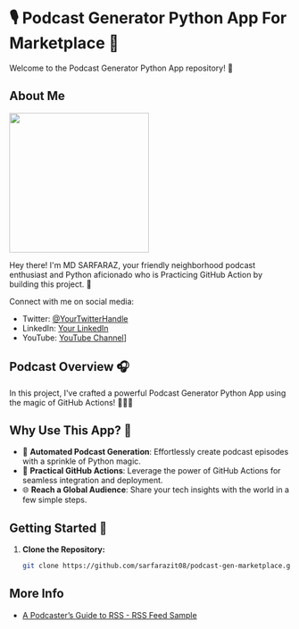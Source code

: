 # 🎙️ Podcast Generator Python App For Marketplace 🐍

Welcome to the Podcast Generator Python App repository! 🚀

## About Me

<img src="https://avatars.githubusercontent.com/u/12494845?v=4" width="250">

Hey there! I'm MD SARFARAZ, your friendly neighborhood podcast enthusiast and Python aficionado who is Practicing GitHub Action by building this project. 👋

Connect with me on social media:
- Twitter: [@YourTwitterHandle](https://twitter.com/sarfarazit08)
- LinkedIn: [Your LinkedIn](https://www.linkedin.com/in/sarfarazit08)
- YouTube: [YouTube Channel](https://www.youtube.com/@LearnWithNewton)]

## Podcast Overview 🎧

In this project, I've crafted a powerful Podcast Generator Python App using the magic of GitHub Actions! 🧙‍♂️✨

## Why Use This App? 🤔

- 🎉 **Automated Podcast Generation**: Effortlessly create podcast episodes with a sprinkle of Python magic.
- 🚀 **Practical GitHub Actions**: Leverage the power of GitHub Actions for seamless integration and deployment.
- 🌐 **Reach a Global Audience**: Share your tech insights with the world in a few simple steps.

## Getting Started 🚀

1. **Clone the Repository:**
   ```bash
   git clone https://github.com/sarfarazit08/podcast-gen-marketplace.git


## More Info

- [A Podcaster’s Guide to RSS - RSS Feed Sample](https://help.apple.com/itc/podcasts_connect/#/itcbaf351599)
